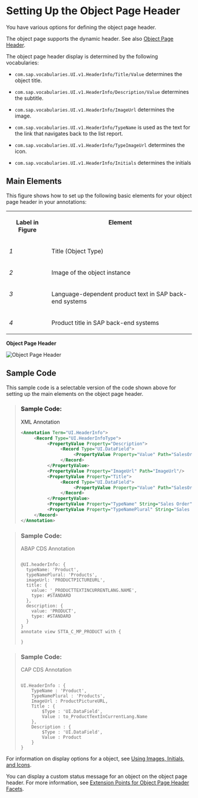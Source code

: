 <!-- loiocce93e6f067a4133a8430c4f5d7b8fc7 -->

# Setting Up the Object Page Header

You have various options for defining the object page header.

The object page supports the dynamic header. See also [Object Page Header](../10_More_About_Controls/object-page-header-6e340c1.md).

The object page header display is determined by the following vocabularies:

-   `com.sap.vocabularies.UI.v1.HeaderInfo/Title/Value` determines the object title.

-   `com.sap.vocabularies.UI.v1.HeaderInfo/Description/Value` determines the subtitle.

-   `com.sap.vocabularies.UI.v1.HeaderInfo/ImageUrl` determines the image.

-   `com.sap.vocabularies.UI.v1.HeaderInfo/TypeName` is used as the text for the link that navigates back to the list report.

-   `com.sap.vocabularies.UI.v1.HeaderInfo/TypeImageUrl` determines the icon.

-   `com.sap.vocabularies.UI.v1.HeaderInfo/Initials` determines the initials




## Main Elements

This figure shows how to set up the following basic elements for your object page header in your annotations:


<table>
<tr>
<th valign="top">

Label in Figure

</th>
<th valign="top">

Element

</th>
</tr>
<tr>
<td valign="top">

*1*

</td>
<td valign="top">

Title \(Object Type\)

</td>
</tr>
<tr>
<td valign="top">

*2* 

</td>
<td valign="top">

Image of the object instance

</td>
</tr>
<tr>
<td valign="top">

*3*

</td>
<td valign="top">

Language-dependent product text in SAP back-end systems

</td>
</tr>
<tr>
<td valign="top">

*4*

</td>
<td valign="top">

Product title in SAP back-end systems

</td>
</tr>
</table>

  
  
**Object Page Header**

![](images/Object_Page_Header_Main_Elements_698018b.png "Object Page Header")



<a name="loiocce93e6f067a4133a8430c4f5d7b8fc7__sample_code"/>

## Sample Code

This sample code is a selectable version of the code shown above for setting up the main elements on the object page header.

> ### Sample Code:  
> XML Annotation
> 
> ```xml
> <Annotation Term="UI.HeaderInfo">
>      <Record Type="UI.HeaderInfoType">
>           <PropertyValue Property="Description">
>                <Record Type="UI.DataField">
>                     <PropertyValue Property="Value" Path="SalesOrderTypeName"/>
>                </Record>
>           </PropertyValue>
>           <PropertyValue Property="ImageUrl" Path="ImageUrl"/>
>           <PropertyValue Property="Title">
>                <Record Type="UI.DataField">
>                     <PropertyValue Property="Value" Path="SalesOrder"/>
>                </Record>
>           </PropertyValue>
>           <PropertyValue Property="TypeName" String="Sales Order"/>
>           <PropertyValue Property="TypeNamePlural" String="Sales Orders"/>
>      </Record>
> </Annotation>
> ```

> ### Sample Code:  
> ABAP CDS Annotation
> 
> ```
> 
> @UI.headerInfo: {
>   typeName: 'Product',
>   typeNamePlural: 'Products',
>   imageUrl: 'PRODUCTPICTUREURL',
>   title: {
>     value: '_PRODUCTTEXTINCURRENTLANG.NAME',
>     type: #STANDARD
>   },
>   description: {
>     value: 'PRODUCT',
>     type: #STANDARD
>   }
> }
> annotate view STTA_C_MP_PRODUCT with {
> 
> }
> ```

> ### Sample Code:  
> CAP CDS Annotation
> 
> ```
> 
> UI.HeaderInfo : {
>     TypeName : 'Product',
>     TypeNamePlural : 'Products',
>     ImageUrl : ProductPictureURL,
>     Title : {
>         $Type : 'UI.DataField',
>         Value : to_ProductTextInCurrentLang.Name
>     },
>     Description : {
>         $Type : 'UI.DataField',
>         Value : Product
>     }
> }
> 
> ```



For information on display options for a object, see [Using Images, Initials, and Icons](using-images-initials-and-icons-5760b63.md).

You can display a custom status message for an object on the object page header. For more information, see [Extension Points for Object Page Header Facets](extension-points-for-object-page-header-facets-61cf0ee.md).

